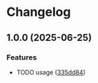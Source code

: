 # Changelog

## 1.0.0 (2025-06-25)


### Features

* TODO usage ([335dd84](https://github.com/CruGlobal/secrets-lambda-extension/commit/335dd84a41fddc68922f7e37fa977e7f85217386))

